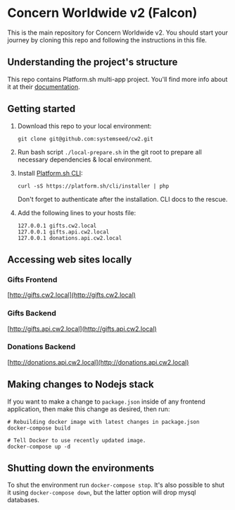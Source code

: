 # Concern Worldwide v2 (Falcon)

This is the main repository for Concern Worldwide v2. You should start your journey by cloning this repo and following the instructions in this file.

## Understanding the project's structure

This repo contains Platform.sh multi-app project.
You'll find more info about it at their [documentation](https://docs.platform.sh/configuration/app/multi-app.html).


## Getting started

1. Download this repo to your local environment:

    ```
    git clone git@github.com:systemseed/cw2.git
    ```

2. Run bash script `./local-prepare.sh` in the git root to prepare all necessary dependencies & local environment.

3. Install [Platform.sh CLI](https://github.com/platformsh/platformsh-cli):

    ```
    curl -sS https://platform.sh/cli/installer | php
    ```

    Don't forget to authenticate after the installation. CLI docs to the rescue.

4. Add the following lines to your hosts file:

    ```
    127.0.0.1 gifts.cw2.local
    127.0.0.1 gifts.api.cw2.local
    127.0.0.1 donations.api.cw2.local
    ```

## Accessing web sites locally

### Gifts Frontend

[http://gifts.cw2.local](http://gifts.cw2.local)

### Gifts Backend

[http://gifts.api.cw2.local](http://gifts.api.cw2.local)

### Donations Backend

[http://donations.api.cw2.local](http://donations.api.cw2.local)


## Making changes to Nodejs stack

If you want to make a change to `package.json` inside of any frontend application, then make this change as desired, then run:

```
# Rebuilding docker image with latest changes in package.json
docker-compose build

# Tell Docker to use recently updated image.
docker-compose up -d
```

## Shutting down the environments

To shut the environment run `docker-compose stop`. It's also possible to shut it using `docker-compose down`, but the latter option will drop mysql databases.

